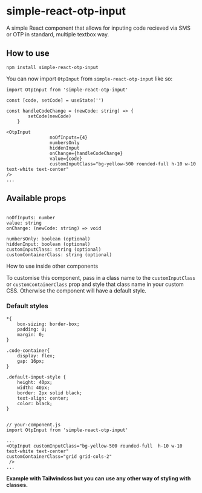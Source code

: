 # simple-react-otp-input

A simple React component that allows for inputing code recieved via SMS or OTP in standard, multiple textbox way.

## How to use

`npm install simple-react-otp-input`

You can now import `OtpInput` from `simple-react-otp-input` like so:

```
import OtpInput from 'simple-react-otp-input'

const [code, setCode] = useState('')

const handleCodeChange = (newCode: string) => {
        setCode(newCode)
    }

<OtpInput
                noOfInputs={4}
                numbersOnly
                hiddenInput
                onChange={handleCodeChange}
                value={code}
                customInputClass="bg-yellow-500 rounded-full h-10 w-10 text-white text-center"
/>
...
```

## Available props

```

noOfInputs: number
value: string
onChange: (newCode: string) => void

numbersOnly: boolean (optional)
hiddenInput: boolean (optional)
customInputClass: string (optional)
customContainerClass: string (optional)

```

How to use inside other components

To customise this component, pass in a class name to the `customInputClass` or `customContainerClass` prop and style that class name in your custom CSS.
Otherwise the component will have a default style.

### Default styles

```
*{
    box-sizing: border-box;
    padding: 0;
    margin: 0;
}

.code-container{
    display: flex;
    gap: 16px;
}

.default-input-style {
    height: 40px;
    width: 40px;
    border: 2px solid black;
    text-align: center;
    color: black;
}
```

```

// your-component.js
import OtpInput from 'simple-react-otp-input'

...
<OtpInput customInputClass="bg-yellow-500 rounded-full  h-10 w-10 text-white text-center"
customContainerClass="grid grid-cols-2"
 />
...

```

**Example with Tailwindcss but you can use any other way of styling with classes.**
